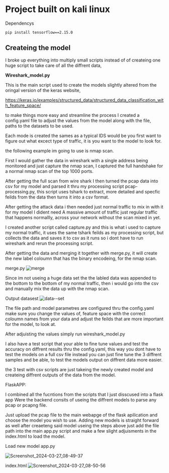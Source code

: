 # Project built on kali linux

Dependencys
```
pip install tensorflow==2.15.0 
```

## Createing the model 

I broke up everything into multiply small scripts instead of of createing one huge script to take care of all the diffrent data,

**Wireshark_model.py**

This is the main script used to create the models slightly altered from the oringal version of the keras website,

https://keras.io/examples/structured_data/structured_data_classification_with_feature_space/

to make things more easy and streamline the process I created a config.yaml file to adjust the values from the model along with the file,
paths to the datasets to be used.

Each mode is created the sames as a typical IDS would be you first want to figure out what excect type of traffic,
it is you want to the model to look for.

the following example im going to use is nmap scan.

First I would gather the data in wireshark with a single address being monitored and just capture the nmap scan,
I captured the full handshake for a normal nmap scan of the top 1000 ports.

After getting the full scan from wire shark I then turned the pcap data into csv for my model and parsed it thru my processing script
pcap-processing.py, this script uses tshark to extract, more detailed and specfic feilds from the data then turns it into a csv format.

After getting the attack data i then needed just normal traffic to mix in with it for my model I dident need A massive amount of traffic just regular traffic that happens normallly,
across your network without the scan mixed in yet.

I created another script called capture.py and this is what i used to capture my normal traffic, it uses the same tshark feilds as my processing script,
but collects the data and saves it to csv as it runs so i dont  have to run wireshark and rerun the processing script.

After getting the data and merging it together with merge.py, it will create the new label coloumn that has the binary encodeing,
for the nmap scan.

merge.py
![merge](https://github.com/Matthew-a-smith/capstone-project/assets/109995724/31c94e81-0146-4e79-a783-d055a4977d43)


Since im not useing a huge data set the the labled data was appended to the bottom to the bottom of my normal traffic,
then i would go into the csv and manually mix the data up with the nmap scan.

Output datasest
![data--set](https://github.com/Matthew-a-smith/capstone-project/assets/109995724/616adaab-819a-49e8-89a5-638faeff6bd9)


The file path and model parametres are configured thru the config.yaml make sure you change the values of,
feature space with the correct coloumn names from your data and adjust the feilds that are more important for the model,
to look at.

After adjuisting the values simply run wireshark_model.py

I also have a test script that your able to fine tune values and test the accuracy on diffrent results thru the config.yaml,
this way you dont have to test the models on a full csv file instead you can just fine tune the 3 diffrent samples and be able,
to test the models output on diffrent data more easier.

the 3 test with csv scripts are just takeing the newly created model and createing diffrent outputs of the data from the model.

FlaskAPP:

I combined all the fucntions from the scripts that I just disscused into a flask app Were the backend consits of useing the diffrent models to parse any pcap or pcapng file.

Just upload the pcap file to the main webapge of the flask apilication and choose the model you wish to use. Adding new models is straight forward as well after creaeteng said model useing the steps above just add the file path into the main app.py script and make a few slight adjuisments in the index.html to load the model.

Load new model app.py

 ![Screenshot_2024-03-27_08-49-37](https://github.com/Matthew-a-smith/capstone-project/assets/109995724/2c05f044-e29b-49fa-8c9e-6c5f0e93e1a0)

index.html
![Screenshot_2024-03-27_08-50-56](https://github.com/Matthew-a-smith/capstone-project/assets/109995724/f53d9d48-10cb-418c-8245-dd87c7b19975)




